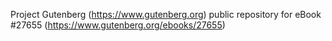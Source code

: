 Project Gutenberg (https://www.gutenberg.org) public repository for eBook #27655 (https://www.gutenberg.org/ebooks/27655)
